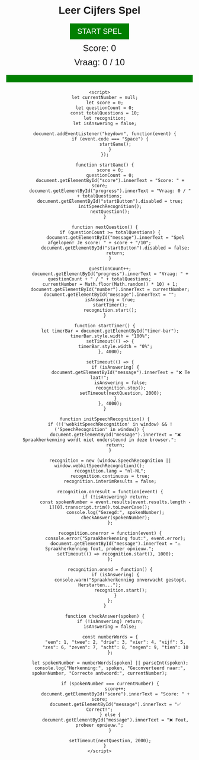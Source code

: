 <!DOCTYPE html>
<html lang="nl">
<head>
    <meta charset="UTF-8">
    <meta name="viewport" content="width=device-width, initial-scale=1.0">
    <title>Leer Cijfers Spel</title>
    <style>
        body { text-align: center; font-family: Arial, sans-serif; }
        #number { font-size: 100px; margin: 20px; color: blue; }
        #message { font-size: 30px; margin: 20px; }
        #score, #progress { font-size: 24px; margin: 10px; }
        #timer-bar {
            width: 100%;
            height: 20px;
            background-color: green;
            transition: width 4s linear;
        }
        .hidden { display: none; }
        .start-button {
            background-color: green;
            color: white;
            font-size: 20px;
            padding: 10px 20px;
            border: none;
            cursor: pointer;
        }
    </style>
</head>
<body>
    <h1>Leer Cijfers Spel</h1>
    <button id="startButton" class="start-button" onclick="startGame()">START SPEL</button>
    <p id="score">Score: 0</p>
    <p id="progress">Vraag: 0 / 10</p>
    <div id="number"></div>
    <div id="timer-bar"></div>
    <p id="message"></p>
    
    <script>
        let currentNumber = null;
        let score = 0;
        let questionCount = 0;
        const totalQuestions = 10;
        let recognition;
        let isAnswering = false;

        document.addEventListener("keydown", function(event) {
            if (event.code === "Space") {
                startGame();
            }
        });
        
        function startGame() {
            score = 0;
            questionCount = 0;
            document.getElementById("score").innerText = "Score: " + score;
            document.getElementById("progress").innerText = "Vraag: 0 / " + totalQuestions;
            document.getElementById("startButton").disabled = true;
            initSpeechRecognition();
            nextQuestion();
        }
        
        function nextQuestion() {
            if (questionCount >= totalQuestions) {
                document.getElementById("message").innerText = "Spel afgelopen! Je score: " + score + "/10";
                document.getElementById("startButton").disabled = false;
                return;
            }
            
            questionCount++;
            document.getElementById("progress").innerText = "Vraag: " + questionCount + " / " + totalQuestions;
            currentNumber = Math.floor(Math.random() * 10) + 1;
            document.getElementById("number").innerText = currentNumber;
            document.getElementById("message").innerText = "";
            isAnswering = true;
            startTimer();
            recognition.start();
        }
        
        function startTimer() {
            let timerBar = document.getElementById("timer-bar");
            timerBar.style.width = "100%";
            setTimeout(() => {
                timerBar.style.width = "0%";
            }, 4000);
            
            setTimeout(() => {
                if (isAnswering) {
                    document.getElementById("message").innerText = "❌ Te laat!";
                    isAnswering = false;
                    recognition.stop();
                    setTimeout(nextQuestion, 2000);
                }
            }, 4000);
        }
        
        function initSpeechRecognition() {
            if (!('webkitSpeechRecognition' in window) && !('SpeechRecognition' in window)) {
                document.getElementById("message").innerText = "❌ Spraakherkenning wordt niet ondersteund in deze browser.";
                return;
            }
            
            recognition = new (window.SpeechRecognition || window.webkitSpeechRecognition)();
            recognition.lang = "nl-NL";
            recognition.continuous = true;
            recognition.interimResults = false;
            
            recognition.onresult = function(event) {
                if (!isAnswering) return;
                const spokenNumber = event.results[event.results.length - 1][0].transcript.trim().toLowerCase();
                console.log("Gezegd:", spokenNumber);
                checkAnswer(spokenNumber);
            };
            
            recognition.onerror = function(event) {
                console.error("Spraakherkenning fout:", event.error);
                document.getElementById("message").innerText = "⚠️ Spraakherkenning fout, probeer opnieuw.";
                setTimeout(() => recognition.start(), 1000);
            };
            
            recognition.onend = function() {
                if (isAnswering) {
                    console.warn("Spraakherkenning onverwacht gestopt. Herstarten...");
                    recognition.start();
                }
            };
        }
        
        function checkAnswer(spoken) {
            if (!isAnswering) return;
            isAnswering = false;
            
            const numberWords = {
                "een": 1, "twee": 2, "drie": 3, "vier": 4, "vijf": 5,
                "zes": 6, "zeven": 7, "acht": 8, "negen": 9, "tien": 10
            };
            
            let spokenNumber = numberWords[spoken] || parseInt(spoken);
            console.log("Herkenning:", spoken, "Geconverteerd naar:", spokenNumber, "Correcte antwoord:", currentNumber);
            
            if (spokenNumber === currentNumber) {
                score++;
                document.getElementById("score").innerText = "Score: " + score;
                document.getElementById("message").innerText = "✅ Correct!";
            } else {
                document.getElementById("message").innerText = "❌ Fout, probeer opnieuw.";
            }
            
            setTimeout(nextQuestion, 2000);
        }
    </script>
</body>
</html>
